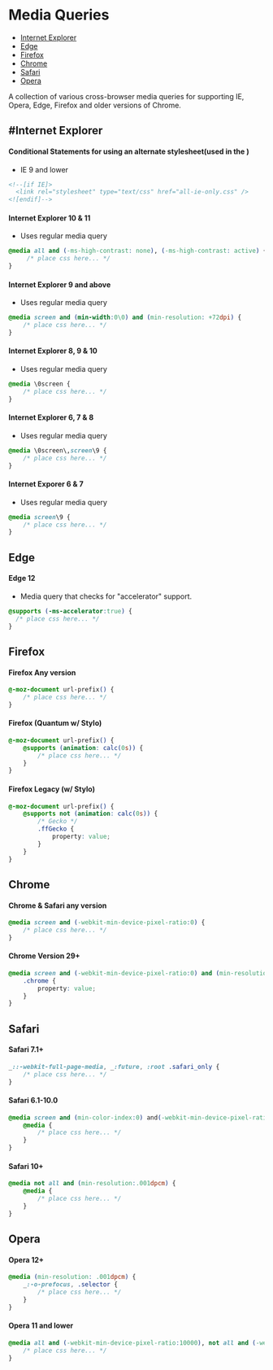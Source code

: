 # Media Queries
- [Internet Explorer](#internet-explorer)
- [Edge](#edge)
- [Firefox](#firefox)
- [Chrome](#chrome)
- [Safari](#safari)
- [Opera](#opera)

A collection of various cross-browser media queries for supporting IE, Opera, Edge, Firefox and older versions of Chrome.
## __#Internet Explorer__

#### Conditional Statements for using an alternate stylesheet(used in the <head></head>)
- IE 9 and lower
```html
<!--[if IE]>
  <link rel="stylesheet" type="text/css" href="all-ie-only.css" />
<![endif]-->
```
#### Internet Explorer 10 & 11
- Uses regular media query
```css
@media all and (-ms-high-contrast: none), (-ms-high-contrast: active) {
     /* place css here... */
}
```
#### Internet Explorer 9 and above
- Uses regular media query
```css
@media screen and (min-width:0\0) and (min-resolution: +72dpi) {
    /* place css here... */
}
```
#### Internet Explorer 8, 9 & 10
- Uses regular media query
```css
@media \0screen {
    /* place css here... */
}
```
#### Internet Explorer 6, 7 & 8
- Uses regular media query
```css
@media \0screen\,screen\9 {
    /* place css here... */
}
```
#### Internet Exporer 6 & 7
- Uses regular media query
```css
@media screen\9 { 
    /* place css here... */
}
```
## __Edge__
#### Edge 12
- Media query that checks for "accelerator" support.
```css
@supports (-ms-accelerator:true) {
  /* place css here... */ 
}
```
## __Firefox__
#### Firefox Any version
```css
@-moz-document url-prefix() {
    /* place css here... */
}
```
#### Firefox (Quantum w/ Stylo)
```css
@-moz-document url-prefix() {
    @supports (animation: calc(0s)) {
        /* place css here... */
    }
}
```
#### Firefox Legacy (w/ Stylo)
```css
@-moz-document url-prefix() {
    @supports not (animation: calc(0s)) {
        /* Gecko */
        .ffGecko {
            property: value;
        }
    }
}
```
## __Chrome__
#### Chrome & Safari any version
```css
@media screen and (-webkit-min-device-pixel-ratio:0) { 
    /* place css here... */
}
```
#### Chrome Version 29+
```css
@media screen and (-webkit-min-device-pixel-ratio:0) and (min-resolution:.001dpcm) {
    .chrome {
        property: value;
    }
}
```
## __Safari__
#### Safari 7.1+
```css
_::-webkit-full-page-media, _:future, :root .safari_only {
    /* place css here... */
}
```
#### Safari 6.1-10.0
```css
@media screen and (min-color-index:0) and(-webkit-min-device-pixel-ratio:0) { 
    @media {
        /* place css here... */
    }
}
```
#### Safari 10+
```css
@media not all and (min-resolution:.001dpcm) { 
    @media {
        /* place css here... */
    }
}
```
## __Opera__
#### Opera 12+
```css
@media (min-resolution: .001dpcm) {
    _:-o-prefocus, .selector {
        /* place css here... */
    } 
}
```
#### Opera 11 and lower
```css
@media all and (-webkit-min-device-pixel-ratio:10000), not all and (-webkit-min-device-pixel-ratio:0) {
    /* place css here... */
}
```
